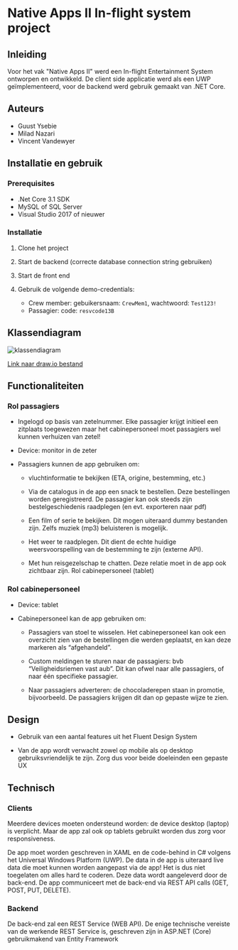 # Native Apps II In-flight system project

## Inleiding

Voor het vak "Native Apps II" werd een In-flight Entertainment System ontworpen en ontwikkeld. De client side applicatie werd als een UWP geïmplementeerd, voor de backend werd gebruik gemaakt van .NET Core.

## Auteurs

* Guust Ysebie
* Milad Nazari
* Vincent Vandewyer

## Installatie en gebruik

### Prerequisites

* .Net Core 3.1 SDK
* MySQL of SQL Server
* Visual Studio 2017 of nieuwer

### Installatie 

1. Clone het project 
2. Start de backend (correcte database connection string gebruiken)
3. Start de front end
4. Gebruik de volgende demo-credentials:

    - Crew member: gebuikersnaam: `CrewMem1`, wachtwoord: `Test123!`
    - Passagier: code: `resvcode13B`

## Klassendiagram

![klassendiagram](docs/klassendiagram.png)

[Link naar draw.io bestand](https://drive.google.com/file/d/1vP131m-CmmDpCKtScZqnLEjhiIs_tPDR/view?usp=sharing)

## Functionaliteiten

### Rol passagiers

- Ingelogd op basis van zetelnummer. Elke passagier krijgt initieel een zitplaats toegewezen maar het cabinepersoneel moet passagiers wel kunnen verhuizen van zetel!

- Device: monitor in de zeter

- Passagiers  kunnen  de  app  gebruiken om:

    - vluchtinformatie te bekijken (ETA, origine, bestemming, etc.)
    
    - Via de catalogus in de app een snack te bestellen. Deze bestellingen worden geregistreerd. De passagier kan ook steeds zijn bestelgeschiedenis raadplegen (en evt. exporteren naar pdf)  
    
    - Een  film  of  serie  te  bekijken. Dit mogen uiteraard dummy bestanden zijn. Zelfs muziek (mp3) beluisteren is mogelijk.
    
    - Het weer te raadplegen. Dit dient de echte huidige weersvoorspelling van de bestemming te zijn (externe API). 
    
    - Met hun reisgezelschap te chatten. Deze relatie moet in de app ook  zichtbaar  zijn. Rol cabinepersoneel (tablet)

### Rol cabinepersoneel

- Device: tablet

- Cabinepersoneel kan de app gebruiken om:

    - Passagiers van  stoel  te wisselen. Het cabinepersoneel kan ook een overzicht zien van de bestellingen die werden geplaatst, en kan deze markeren als “afgehandeld”.
    
    - Custom meldingen te sturen naar de passagiers: bvb “Veiligheidsriemen vast aub”. Dit kan ofwel naar alle passagiers, of naar één specifieke passagier.
    
    - Naar passagiers adverteren: de chocoladerepen staan in promotie, bijvoorbeeld. De passagiers krijgen dit dan op gepaste wijze te zien.


## Design

- Gebruik van een aantal features uit het Fluent Design System

- Van de app wordt verwacht zowel op mobile als op desktop gebruiksvriendelijk te zijn. Zorg dus voor beide doeleinden een gepaste UX

## Technisch

### Clients

Meerdere devices moeten ondersteund worden: de device desktop (laptop) is verplicht. Maar de app zal ook op tablets gebruikt worden dus zorg voor responsiveness.

De app moet worden geschreven in XAML en de code-behind in C# volgens het Universal Windows Platform (UWP). De data in de app is uiteraard live data die moet kunnen worden aangepast via de app! Het is dus niet toegelaten om alles hard te coderen. Deze data wordt aangeleverd door de back-end. De app communiceert met de back-end via REST API calls (GET, POST, PUT, DELETE).

### Backend

De  back-end  zal  een  REST  Service  (WEB  API). De enige technische vereiste van de werkende REST Service is, geschreven zijn in ASP.NET (Core) gebruikmakend van Entity Framework

